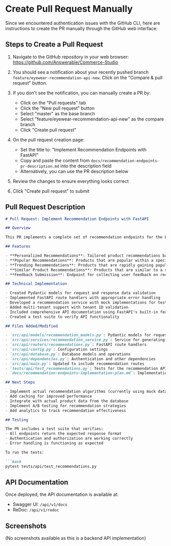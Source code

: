 # Create Pull Request Manually

Since we encountered authentication issues with the GitHub CLI, here are instructions to create the PR manually through the GitHub web interface:

## Steps to Create a Pull Request

1. Navigate to the GitHub repository in your web browser: https://github.com/Answerable/Commerce-Studio

2. You should see a notification about your recently pushed branch `feature/eyewear-recommendation-api-new`. Click on the "Compare & pull request" button.

3. If you don't see the notification, you can manually create a PR by:
   - Click on the "Pull requests" tab
   - Click the "New pull request" button
   - Select "master" as the base branch
   - Select "feature/eyewear-recommendation-api-new" as the compare branch
   - Click "Create pull request"

4. On the pull request creation page:
   - Set the title to: "Implement Recommendation Endpoints with FastAPI"
   - Copy and paste the content from `docs/recommendation-endpoints-pr-description.md` into the description field
   - Alternatively, you can use the PR description below

5. Review the changes to ensure everything looks correct

6. Click "Create pull request" to submit

## Pull Request Description

```markdown
# Pull Request: Implement Recommendation Endpoints with FastAPI

## Overview

This PR implements a complete set of recommendation endpoints for the Eyewear ML project, providing a robust API for personalized, popular, trending, and similar product recommendations. The implementation follows best practices for API design and includes comprehensive documentation and testing.

## Features

- **Personalized Recommendations**: Tailored product recommendations based on user preferences and behavior
- **Popular Recommendations**: Products that are popular within a specified time frame
- **Trending Recommendations**: Products that are rapidly gaining popularity
- **Similar Product Recommendations**: Products that are similar to a specified product
- **Feedback Submission**: Endpoint for collecting user feedback on recommendations

## Technical Implementation

- Created Pydantic models for request and response data validation
- Implemented FastAPI route handlers with appropriate error handling
- Developed a recommendation service with mock implementations for testing
- Added multi-tenant support with tenant ID validation
- Included comprehensive API documentation using FastAPI's built-in features
- Created a test suite to verify API functionality

## Files Added/Modified

- `src/api/models/recommendation_models.py`: Pydantic models for request/response data
- `src/api/services/recommendation_service.py`: Service for generating recommendations
- `src/api/routers/recommendations.py`: FastAPI route handlers
- `src/api/config.py`: Configuration settings
- `src/api/database.py`: Database models and operations
- `src/api/dependencies.py`: Authentication and other dependencies
- `src/api/main.py`: Updated to include recommendation routes
- `tests/api/test_recommendations.py`: Tests for the recommendation API
- `docs/recommendation-endpoints-implementation-plan.md`: Implementation plan

## Next Steps

- Implement actual recommendation algorithms (currently using mock data)
- Add caching for improved performance
- Integrate with actual product data from the database
- Implement A/B testing for recommendation strategies
- Add analytics to track recommendation effectiveness

## Testing

The PR includes a test suite that verifies:
- All endpoints return the expected response format
- Authentication and authorization are working correctly
- Error handling is functioning as expected

To run the tests:

```bash
pytest tests/api/test_recommendations.py
```

## API Documentation

Once deployed, the API documentation is available at:
- Swagger UI: `/api/v1/docs`
- ReDoc: `/api/v1/redoc`

## Screenshots

(No screenshots available as this is a backend API implementation)